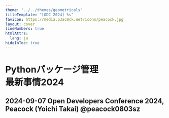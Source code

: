 ```yaml
---
theme: "../../themes/geometricals"
titleTemplate: "[ODC 2024] %s"
favicon: https://media.p3ac0ck.net/icons/peacock.jpg
layout: cover
lineNumbers: true
htmlAttrs:
  lang: ja
hideInToc: true
---
```


# Pythonパッケージ管理<br>最新事情2024

## 2024-09-07 Open Developers Conference 2024, Peacock (Yoichi Takai) @peacock0803sz
